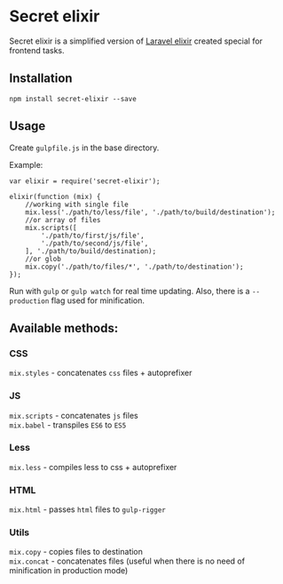 # Secret elixir

Secret elixir is a simplified version of [Laravel elixir] created special for frontend tasks.

## Installation

```
npm install secret-elixir --save
```

## Usage

Create `gulpfile.js` in the base directory.

Example:
```
var elixir = require('secret-elixir');

elixir(function (mix) {
    //working with single file
    mix.less('./path/to/less/file', './path/to/build/destination');
    //or array of files
    mix.scripts([
        './path/to/first/js/file',
        './path/to/second/js/file',
    ], './path/to/build/destination);
    //or glob
    mix.copy('./path/to/files/*', './path/to/destination');
});
```
Run with `gulp` or `gulp watch` for real time updating.
Also, there is a `--production` flag used for minification.

## Available methods:

### CSS
`mix.styles` - concatenates `css` files + autoprefixer

### JS
`mix.scripts` - concatenates `js` files  
`mix.babel` - transpiles `ES6` to `ES5`

### Less
`mix.less` - compiles less to css + autoprefixer

### HTML
`mix.html` - passes `html` files to `gulp-rigger`

### Utils
`mix.copy` - copies files to destination  
`mix.concat` - concatenates files (useful when there is no need of minification in production mode)

[Laravel elixir]: <https://github.com/laravel/elixir>